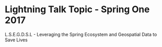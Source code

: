 # Lightning Talk Topic - Spring One 2017

L.S.E.G.D.S.L - Leveraging the Spring Ecosystem and Geospatial Data to Save Lives

